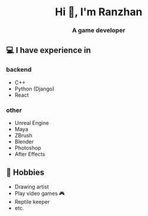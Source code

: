<h1 align="center">Hi 👋, I'm Ranzhan</h1>
<h3 align="center">A game developer</h3>


## 💻 I have experience in
### backend
- C++
- Python (Django)
- React
### other
- Unreal Engine
- Maya
- ZBrush
- Blender
- Photoshop
- After Effects
## 📅 Hobbies
- Drawing artist
- Play video games 🎮
- Reptile keeper
- etc.